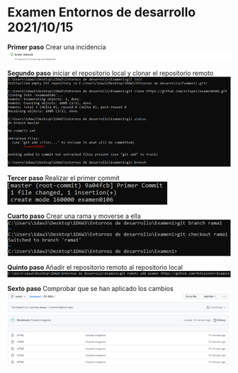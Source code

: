 # Examen Entornos de desarrollo 2021/10/15 #


**Primer paso**
Crear una incidencia
![alt text](01-IMG/0.PNG)

**Segundo paso**
iniciar el repositorio local y clonar el repositorio remoto
![alt text](01-IMG/1.PNG)

**Tercer paso**
Realizar el primer commit
![alt text](01-IMG/2.PNG)

**Cuarto paso**
Crear una rama y moverse a ella
![alt text](01-IMG/3.PNG)

**Quinto paso**
Añadir el repositorio remoto al repositorio local
![alt text](01-IMG/4.PNG)

**Sexto paso**
Comprobar que se han aplicado los cambios
![alt text](01-IMG/5.PNG)